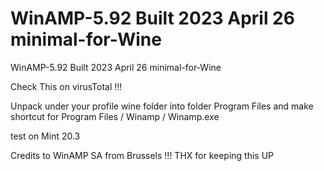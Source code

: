 # WinAMP-5.92 Built 2023 April 26 minimal-for-Wine
WinAMP-5.92 Built 2023 April 26 minimal-for-Wine

Check This on virusTotal !!!

Unpack under your profile wine folder into folder Program Files and make shortcut
 for Program Files / Winamp / Winamp.exe
 
 test on Mint 20.3

Credits to WinAMP SA from Brussels !!! THX for keeping this UP
